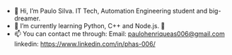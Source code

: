 - 👋 Hi, I’m Paulo Silva. IT Tech, Automation Engineering student and big-dreamer.
- 🌱 I’m currently learning Python, C++ and Node.js. 🔼
- 📫 You can contact me through:
Email: paulohenriqueas006@gmail.com
linkedin: https://www.linkedin.com/in/phas-006/

<!---
Paulo-HAS/Paulo-HAS is a ✨ special ✨ repository because its `README.md` (this file) appears on your GitHub profile.
You can click the Preview link to take a look at your changes.
--->
